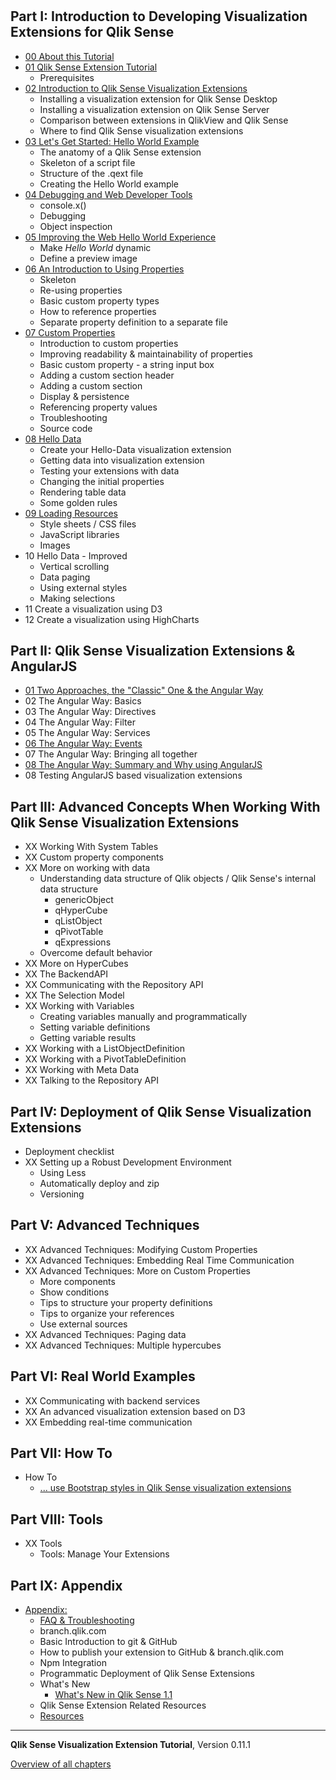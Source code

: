 # 

## Part I: Introduction to Developing Visualization Extensions for Qlik Sense
* [00 About this Tutorial](https://github.com/stefanwalther/qliksense-extension-tutorial/blob/master/tutorial/part-01/00-About.md)
* [01 Qlik Sense Extension Tutorial](https://github.com/stefanwalther/qliksense-extension-tutorial/blob/master/tutorial/part-01/01-Qlik-Sense-Extension-Tutorial.md)
	* Prerequisites
* [02 Introduction to Qlik Sense Visualization Extensions](https://github.com/stefanwalther/qliksense-extension-tutorial/blob/master/tutorial/part-01/02-Introduction-to-Qlik-Sense-Visualization-Extensions.md)
	* Installing a visualization extension for Qlik Sense Desktop
	* Installing a visualization extension on Qlik Sense Server
	* Comparison between extensions in QlikView and Qlik Sense
	* Where to find Qlik Sense visualization extensions
* [03 Let's Get Started: Hello World Example](https://github.com/stefanwalther/qliksense-extension-tutorial/blob/master/tutorial/part-01/03-Lets-Get-Started--Hello-World-Example.md)
	* The anatomy of a Qlik Sense extension
	* Skeleton of a script file
	* Structure of the .qext file
	* Creating the Hello World example
* [04 Debugging and Web Developer Tools](https://github.com/stefanwalther/qliksense-extension-tutorial/blob/master/tutorial/part-01/04-Debugging-and-Web-Developer-Tools.md)
	* console.x()
	* Debugging
	* Object inspection
* [05 Improving the Web Hello World Experience](https://github.com/stefanwalther/qliksense-extension-tutorial/blob/master/tutorial/part-01/05-Improving-the-Hello-World-Experience.md)
	* Make _Hello World_ dynamic
	* Define a preview image
* [06 An Introduction to Using Properties](https://github.com/stefanwalther/qliksense-extension-tutorial/blob/master/tutorial/part-01/06-Introduction-to-Using-Properties.md)
	* Skeleton
	* Re-using properties
	* Basic custom property types
	* How to reference properties
	* Separate property definition to a separate file
* [07 Custom Properties](https://github.com/stefanwalther/qliksense-extension-tutorial/blob/master/tutorial/part-01/07-Custom-Properties.md)
	* Introduction to custom properties
	* Improving readability & maintainability of properties
	* Basic custom property - a string input box
	* Adding a custom section header
	* Adding a custom section
	* Display & persistence
	* Referencing property values
	* Troubleshooting
	* Source code
* [08 Hello Data](https://github.com/stefanwalther/qliksense-extension-tutorial/blob/master/tutorial/part-01/08-Hello-Data.md)
	* Create your Hello-Data visualization extension
	* Getting data into visualization extension
	* Testing your extensions with data
	* Changing the initial properties
	* Rendering table data
	* Some golden rules
* [09 Loading Resources](https://github.com/stefanwalther/qliksense-extension-tutorial/blob/master/tutorial/part-01/09-Loading-Resources.md)
	* Style sheets / CSS files
	* JavaScript libraries
	* Images
* 10 Hello Data - Improved
	* Vertical scrolling
	* Data paging
	* Using external styles
	* Making selections
* 11 Create a visualization using D3
* 12 Create a visualization using HighCharts

	
## Part II: Qlik Sense Visualization Extensions & AngularJS
* [01 Two Approaches, the "Classic" One & the Angular Way](https://github.com/stefanwalther/qliksense-extension-tutorial/blob/master/tutorial/part-02/01-Two-approaches-classic-one-and-the-angular-way.md)
* 02 The Angular Way: Basics
* 03 The Angular Way: Directives
* 04 The Angular Way: Filter
* 05 The Angular Way: Services
* [06 The Angular Way: Events](https://github.com/stefanwalther/qliksense-extension-tutorial/blob/master/tutorial/part-02/06-The-Angular-Way--Events.md)
* 07 The Angular Way: Bringing all together
* [08 The Angular Way: Summary and Why using AngularJS](https://github.com/stefanwalther/qliksense-extension-tutorial/blob/master/tutorial/part-02/08-The-Angular-Way-Summary-and-Why.md)
* 08 Testing AngularJS based visualization extensions


## Part III: Advanced Concepts When Working With Qlik Sense Visualization Extensions
* XX Working With System Tables
* XX Custom property components
* XX More on working with data
	* Understanding data structure of Qlik objects / Qlik Sense's internal data structure
		* genericObject
		* qHyperCube
		* qListObject
		* qPivotTable
		* qExpressions
	* Overcome default behavior
* XX More on HyperCubes
* XX The BackendAPI
* XX Communicating with the Repository API
* XX The Selection Model
* XX Working with Variables
	* Creating variables manually and programmatically
	* Setting variable definitions
	* Getting variable results
* XX Working with a ListObjectDefinition
* XX Working with a PivotTableDefinition
* XX Working with Meta Data
* XX Talking to the Repository API

## Part IV: Deployment of Qlik Sense Visualization Extensions
* Deployment checklist
* XX Setting up a Robust Development Environment
	* Using Less
	* Automatically deploy and zip
	* Versioning

## Part V: Advanced Techniques
* XX Advanced Techniques: Modifying Custom Properties
* XX Advanced Techniques: Embedding Real Time Communication
* XX Advanced Techniques: More on Custom Properties
	* More components
	* Show conditions
	* Tips to structure your property definitions
	* Tips to organize your references
	* Use external sources
* XX Advanced Techniques: Paging data
* XX Advanced Techniques: Multiple hypercubes

## Part VI: Real World Examples
* XX Communicating with backend services
* XX An advanced visualization extension based on D3
* XX Embedding real-time communication

## Part VII: How To
* How To
	* [... use Bootstrap styles in Qlik Sense visualization extensions](https://github.com/stefanwalther/qliksense-extension-tutorial/blob/master/tutorial/part-07/5000-Using-Bootstrap-CSS-in-Visualization-Extensions.md)

## Part VIII: Tools
* XX Tools
	* Tools: Manage Your Extensions

	
## Part IX: Appendix
* [Appendix:](https://github.com/stefanwalther/qliksense-extension-tutorial/blob/master/tutorial/part-09/1000-Appendix.md)
	* [FAQ & Troubleshooting](https://github.com/stefanwalther/qliksense-extension-tutorial/blob/master/tutorial/part-09/1002-Troubleshooting-FAQ.md)
	* branch.qlik.com
	* Basic Introduction to git & GitHub
	* How to publish your extension to GitHub & branch.qlik.com
	* Npm Integration
	* Programmatic Deployment of Qlik Sense Extensions
	* What's New
		* [What's New in Qlik Sense 1.1](https://github.com/stefanwalther/qliksense-extension-tutorial/blob/master/tutorial/part-09/2011-Appendix-Whats-New-in-Qlik-Sense-1.1.md)
	* Qlik Sense Extension Related Resources
	* [Resources](https://github.com/stefanwalther/qliksense-extension-tutorial/blob/master/tutorial/part-09/1001-Appendix-Resources.md)

---
**Qlik Sense Visualization Extension Tutorial**, Version 0.11.1<br/>


[Overview of all chapters](https://github.com/stefanwalther/qliksense-extension-tutorial/blob/master/tutorial/readme.md)